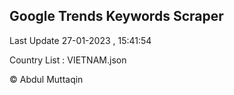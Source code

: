 

## Google Trends Keywords Scraper 
 
Last Update 27-01-2023 , 15:41:54

Country List :
VIETNAM.json



© Abdul Muttaqin 
